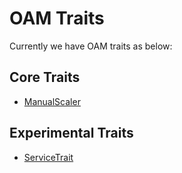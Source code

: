 # OAM Traits

Currently we have OAM traits as below:

## Core Traits

- [ManualScaler](https://github.com/crossplane/addon-oam-kubernetes-local)

## Experimental Traits

- [ServiceTrait](experimental/servicetrait)